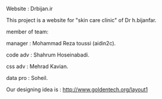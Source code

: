 Website : Drbijan.ir

This project is a website for "skin care clinic" of Dr h.bijanfar.


member of team:

manager : Mohammad Reza toussi (aidin2c).

code adv : Shahrum Hoseinabadi.

css adv : Mehrad Kavian.

data pro : Soheil.


Our designing idea is : http://www.goldentech.org/layout1